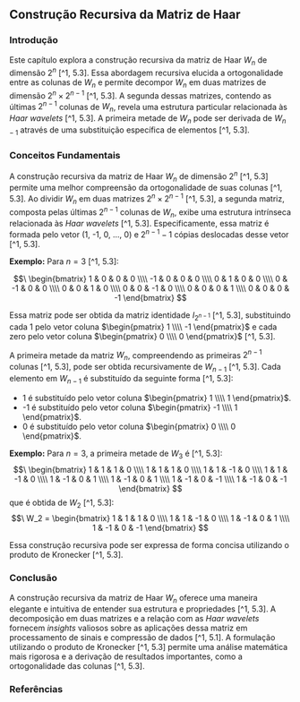 ## Construção Recursiva da Matriz de Haar

### Introdução
Este capítulo explora a construção recursiva da matriz de Haar $W_n$ de dimensão $2^n$ [^1, 5.3]. Essa abordagem recursiva elucida a ortogonalidade entre as colunas de $W_n$ e permite decompor $W_n$ em duas matrizes de dimensão $2^n \times 2^{n-1}$ [^1, 5.3]. A segunda dessas matrizes, contendo as últimas $2^{n-1}$ colunas de $W_n$, revela uma estrutura particular relacionada às *Haar wavelets* [^1, 5.3]. A primeira metade de $W_n$ pode ser derivada de $W_{n-1}$ através de uma substituição específica de elementos [^1, 5.3].

### Conceitos Fundamentais

A construção recursiva da matriz de Haar $W_n$ de dimensão $2^n$ [^1, 5.3] permite uma melhor compreensão da ortogonalidade de suas colunas [^1, 5.3]. Ao dividir $W_n$ em duas matrizes $2^n \times 2^{n-1}$ [^1, 5.3], a segunda matriz, composta pelas últimas $2^{n-1}$ colunas de $W_n$, exibe uma estrutura intrínseca relacionada às *Haar wavelets* [^1, 5.3]. Especificamente, essa matriz é formada pelo vetor (1, -1, 0, ..., 0) e $2^{n-1} - 1$ cópias deslocadas desse vetor [^1, 5.3].

**Exemplo:** Para $n = 3$ [^1, 5.3]:

$$\
\begin{bmatrix}
1 & 0 & 0 & 0 \\\\
-1 & 0 & 0 & 0 \\\\
0 & 1 & 0 & 0 \\\\
0 & -1 & 0 & 0 \\\\
0 & 0 & 1 & 0 \\\\
0 & 0 & -1 & 0 \\\\
0 & 0 & 0 & 1 \\\\
0 & 0 & 0 & -1
\end{bmatrix}
$$

Essa matriz pode ser obtida da matriz identidade $I_{2^{n-1}}$ [^1, 5.3], substituindo cada 1 pelo vetor coluna $\begin{pmatrix} 1 \\\\ -1 \end{pmatrix}$ e cada zero pelo vetor coluna $\begin{pmatrix} 0 \\\\ 0 \end{pmatrix}$ [^1, 5.3].

A primeira metade da matriz $W_n$, compreendendo as primeiras $2^{n-1}$ colunas [^1, 5.3], pode ser obtida recursivamente de $W_{n-1}$ [^1, 5.3]. Cada elemento em $W_{n-1}$ é substituído da seguinte forma [^1, 5.3]:

*   1 é substituído pelo vetor coluna $\begin{pmatrix} 1 \\\\ 1 \end{pmatrix}$.
*   -1 é substituído pelo vetor coluna $\begin{pmatrix} -1 \\\\ 1 \end{pmatrix}$.
*   0 é substituído pelo vetor coluna $\begin{pmatrix} 0 \\\\ 0 \end{pmatrix}$.

**Exemplo:** Para $n = 3$, a primeira metade de $W_3$ é [^1, 5.3]:
$$\
\begin{bmatrix}
1 & 1 & 1 & 0 \\\\
1 & 1 & 1 & 0 \\\\
1 & 1 & -1 & 0 \\\\
1 & 1 & -1 & 0 \\\\
1 & -1 & 0 & 1 \\\\
1 & -1 & 0 & 1 \\\\
1 & -1 & 0 & -1 \\\\
1 & -1 & 0 & -1
\end{bmatrix}
$$
que é obtida de $W_2$ [^1, 5.3]:
$$\
W_2 =
\begin{bmatrix}
1 & 1 & 1 & 0 \\\\
1 & 1 & -1 & 0 \\\\
1 & -1 & 0 & 1 \\\\
1 & -1 & 0 & -1
\end{bmatrix}
$$

Essa construção recursiva pode ser expressa de forma concisa utilizando o produto de Kronecker [^1, 5.3].

### Conclusão

A construção recursiva da matriz de Haar $W_n$ oferece uma maneira elegante e intuitiva de entender sua estrutura e propriedades [^1, 5.3]. A decomposição em duas matrizes e a relação com as *Haar wavelets* fornecem *insights* valiosos sobre as aplicações dessa matriz em processamento de sinais e compressão de dados [^1, 5.1]. A formulação utilizando o produto de Kronecker [^1, 5.3] permite uma análise matemática mais rigorosa e a derivação de resultados importantes, como a ortogonalidade das colunas [^1, 5.3].

### Referências
[^1]: Capítulo 5 do texto fornecido.

<!-- END -->